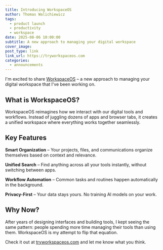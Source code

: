 ```yaml
---
title: Introducing WorkspaceOS
author: Thomas Walichiewicz
tags:
  - product launch
  - productivity
  - workspace
date: 2025-08-06 10:00:00
subtitle: A new approach to managing your digital workspace
cover_image:
post_type: link
link_url: https://tryworkspaceos.com
categories:
  - announcements
---
```


I'm excited to share [WorkspaceOS](https://tryworkspaceos.com) – a new approach to managing your digital workspace that I've been working on.

<!-- more -->

## What is WorkspaceOS?

WorkspaceOS reimagines how we interact with our digital tools and workflows. Instead of juggling dozens of apps and browser tabs, it creates a unified workspace where everything works together seamlessly.

## Key Features

**Smart Organization** – Your projects, files, and communications organize themselves based on context and relevance.

**Unified Search** – Find anything across all your tools instantly, without switching between apps.

**Workflow Automation** – Common tasks and routines happen automatically in the background.

**Privacy-First** – Your data stays yours. No training AI models on your work.

## Why Now?

After years of designing interfaces and building tools, I kept seeing the same pattern: people spending more time managing their tools than using them. WorkspaceOS is my attempt to flip that equation.

Check it out at [tryworkspaceos.com](https://tryworkspaceos.com) and let me know what you think.
